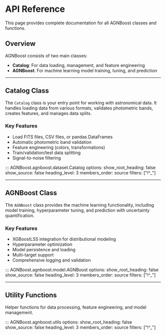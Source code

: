 # API Reference

This page provides complete documentation for all AGNBoost classes and functions.

## Overview

AGNBoost consists of two main classes:

- **Catalog**: For data loading, management, and feature engineering
- **AGNBoost**: For machine learning model training, tuning, and prediction

---

## Catalog Class

The `Catalog` class is your entry point for working with astronomical data. It handles loading data from various formats, validates photometric bands, creates features, and manages data splits.

### Key Features
- Load FITS files, CSV files, or pandas DataFrames
- Automatic photometric band validation
- Feature engineering (colors, transformations)
- Train/validation/test data splitting
- Signal-to-noise filtering

::: AGNBoost.agnboost.dataset.Catalog
    options:
      show_root_heading: false
      show_source: false
      heading_level: 3
      members_order: source
      filters: ["!^_"]

---

## AGNBoost Class

The `AGNBoost` class provides the machine learning functionality, including model training, hyperparameter tuning, and prediction with uncertainty quantification.

### Key Features
- XGBoostLSS integration for distributional modeling
- Hyperparameter optimization
- Model persistence and loading
- Multi-target support
- Comprehensive logging and validation

::: AGNBoost.agnboost.model.AGNBoost
    options:
      show_root_heading: false
      show_source: false
      heading_level: 3
      members_order: source
      filters: ["!^_"]

---

## Utility Functions

Helper functions for data processing, feature engineering, and model management.

::: AGNBoost.agnboost.utils
    options:
      show_root_heading: false
      show_source: false
      heading_level: 3
      members_order: source
      filters: ["!^_"]